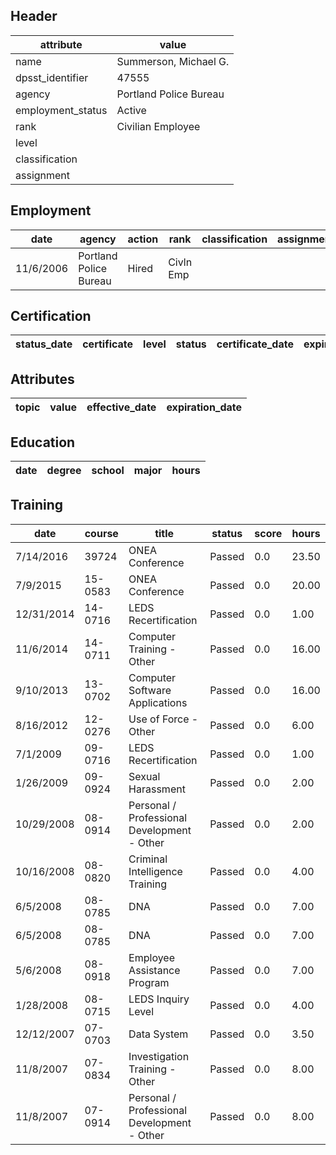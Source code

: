 ## Header
| attribute | value |
| --------- | ----- |
| name | Summerson, Michael G. |
| dpsst_identifier | 47555 |
| agency | Portland Police Bureau |
| employment_status | Active |
| rank | Civilian Employee |
| level |  |
| classification |  |
| assignment |  |
## Employment
| date | agency | action | rank | classification | assignment |
| ---- | ------ | ------ | ---- | -------------- | ---------- |
| 11/6/2006 | Portland Police Bureau | Hired | Civln Emp |  |  |
## Certification
| status_date | certificate | level | status | certificate_date | expiration_date | probation_date |
| ----------- | ----------- | ----- | ------ | ---------------- | --------------- | -------------- |
## Attributes
| topic | value | effective_date | expiration_date |
| ----- | ----- | -------------- | --------------- |
## Education
| date | degree | school | major | hours |
| ---- | ------ | ------ | ----- | ----- |
## Training
| date | course | title | status | score | hours |
| ---- | ------ | ----- | ------ | ----- | ----- |
| 7/14/2016 | 39724 | ONEA Conference | Passed | 0.0 | 23.50 |
| 7/9/2015 | 15-0583 | ONEA Conference | Passed | 0.0 | 20.00 |
| 12/31/2014 | 14-0716 | LEDS Recertification | Passed | 0.0 | 1.00 |
| 11/6/2014 | 14-0711 | Computer Training - Other | Passed | 0.0 | 16.00 |
| 9/10/2013 | 13-0702 | Computer Software Applications | Passed | 0.0 | 16.00 |
| 8/16/2012 | 12-0276 | Use of Force - Other | Passed | 0.0 | 6.00 |
| 7/1/2009 | 09-0716 | LEDS Recertification | Passed | 0.0 | 1.00 |
| 1/26/2009 | 09-0924 | Sexual Harassment | Passed | 0.0 | 2.00 |
| 10/29/2008 | 08-0914 | Personal / Professional Development - Other | Passed | 0.0 | 2.00 |
| 10/16/2008 | 08-0820 | Criminal Intelligence Training | Passed | 0.0 | 4.00 |
| 6/5/2008 | 08-0785 | DNA | Passed | 0.0 | 7.00 |
| 6/5/2008 | 08-0785 | DNA | Passed | 0.0 | 7.00 |
| 5/6/2008 | 08-0918 | Employee Assistance Program | Passed | 0.0 | 7.00 |
| 1/28/2008 | 08-0715 | LEDS Inquiry Level | Passed | 0.0 | 4.00 |
| 12/12/2007 | 07-0703 | Data System | Passed | 0.0 | 3.50 |
| 11/8/2007 | 07-0834 | Investigation Training - Other | Passed | 0.0 | 8.00 |
| 11/8/2007 | 07-0914 | Personal / Professional Development - Other | Passed | 0.0 | 8.00 |
